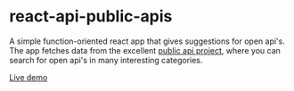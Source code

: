 # react-api-public-apis
A simple function-oriented react app that gives suggestions for open api's. The app fetches data from the excellent <a href="https://github.com/davemachado/public-api">public api project</a>, where you can search for open api's in many interesting categories.
 
<a href="https://simmoe.github.io/react-api-public-apis/">Live demo</a>
